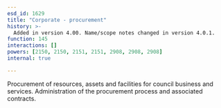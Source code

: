 ```yaml
---
esd_id: 1629
title: "Corporate - procurement"
history: >-
  Added in version 4.00. Name/scope notes changed in version 4.0.1.
function: 145
interactions: []
powers: [2150, 2150, 2151, 2151, 2908, 2908, 2908]
internal: true

---
```


Procurement of resources, assets and facilities for council business and services.  Administration of the procurement process and associated contracts.

